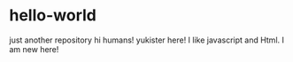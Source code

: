 # hello-world
just another repository
hi humans!
yukister here! I like javascript and Html. I am new here!
